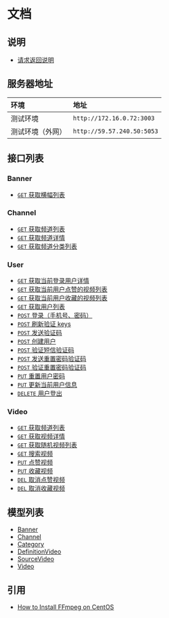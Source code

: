 # 文档

## 说明

* [请求返回说明](./response-format.md)

## 服务器地址

环境             | 地址
:--------------- | :------------------------
测试环境         | `http://172.16.0.72:3003`
测试环境（外网） | `http://59.57.240.50:5053`

## 接口列表

### Banner

* [`GET` 获取横幅列表][BannerGetFetchBannerList]

### Channel

* [`GET` 获取频道列表][channel-get-fetch-channel-list]
* [`GET` 获取频道详情][channel-get-fetch-channel-profile]
* [`GET` 获取频道分类列表][channel-get-fetch-channel-category-list]

### User

* [`GET` 获取当前登录用户详情][user-get-personal-profile]
* [`GET` 获取当前用户点赞的视频列表][user-GET-fetchPersonalFavouriteVideoList]
* [`GET` 获取当前用户收藏的视频列表][user-GET-fetchPersonalCollectedVideoList]
* [`GET` 获取用户列表][user-get-fetch-user-list]
* [`POST` 登录（手机号、密码）][user-post-login]
* [`POST` 刷新验证 keys][user-post-refresh-keys]
* [`POST` 发送验证码][user-post-create-verify-code]
* [`POST` 创建用户][user-post-create-user]
* [`POST` 验证短信验证码][user-post-validate-code]
* [`POST` 发送重置密码验证码][user-post-create-reset-password-verify-code]
* [`POST` 验证重置密码验证码][user-post-validate-reset-password-code]
* [`PUT` 重置用户密码][user-put-reset-password]
* [`PUT` 更新当前用户信息][User_PUT_UpdatePersonalProfile]
* [`DELETE` 用户登出][user-delete-logout]

### Video

* [`GET` 获取频道列表][video-get-fetch-video-list]
* [`GET` 获取视频详情][video-get-fetch-video-profile]
* [`GET` 获取随机视频列表][video-get-fetch-random-video-list]
* [`GET` 搜索视频][video-get-search-video]
* [`PUT` 点赞视频][video-put-favour-video]
* [`PUT` 收藏视频][video-put-add-collection]
* [`DEL` 取消点赞视频][video-del-destroy-favourite-video]
* [`DEL` 取消收藏视频][video-del-destroy-collected-video]

## 模型列表

* [Banner][banner-model]
* [Channel][channel-model]
* [Category][category-model]
* [DefinitionVideo][definition-video-model]
* [SourceVideo][source-video-model]
* [Video][video-model]

## 引用

* [How to Install FFmpeg on CentOS](https://www.vultr.com/docs/how-to-install-ffmpeg-on-centos)

[BannerGetFetchBannerList]: ./api/banner/GET.fetchBannerList.md

[user-get-personal-profile]: ./api/user/get.personal-profile.md
[user-get-fetch-user-list]: ./api/user/get.fetch-user-list.md
[user-GET-fetchPersonalFavouriteVideoList]: ./api/user/GET.fetchPersonalFavouriteVideoList.md
[user-GET-fetchPersonalCollectedVideoList]: ./api/user/GET.fetchPersonalCollectedVideoList.md
[user-post-login]: ./api/user/post.login.md
[user-post-refresh-keys]: ./api/user/post.refresh-keys.md
[user-post-create-verify-code]: ./api/user/post.create-verify-code.md
[user-post-create-user]: ./api/user/post.create-user.md
[user-post-validate-code]: ./api/user/post.validate-code.md
[user-post-create-reset-password-verify-code]: ./api/user/post.create-reset-password-verify-code.md
[user-post-validate-reset-password-code]: ./api/user/post.validate-reset-password-code.md
[user-put-reset-password]: ./api/user/put.reset-password.md
[User_PUT_UpdatePersonalProfile]: ./api/user/PUT.updatePersonalProfile.md
[user-delete-logout]: ./api/user/delete.logout.md

[channel-get-fetch-channel-list]: ./api/channel/get.fetch-channel-list.md
[channel-get-fetch-channel-profile]: ./api/channel/get.fetch-channel-profile.md
[channel-get-fetch-channel-category-list]: ./api/channel/get.fetch-channel-category-list.md

[video-get-fetch-video-list]: ./api/video/get.fetch-video-list.md
[video-get-fetch-video-profile]: ./api/video/get.fetch-video-profile.md
[video-get-search-video]: ./api/video/get.search-video.md
[video-put-favour-video]: ./api/video/put.favour-video.md
[video-put-add-collection]: ./api/video/put.add-collection.md
[video-del-destroy-favourite-video]: ./api/video/del.destroy-favourite-video.md
[video-del-destroy-collected-video]: ./api/video/del.destroy-collected-video.md
[video-get-fetch-random-video-list]: ./api/video/get.fetch-random-video-list.md

[channel-model]: ./models/channel.md
[category-model]: ./models/category.md
[video-model]: ./models/video.md
[source-video-model]: ./models/source-video.md
[definition-video-model]: ./models/definition-video.md
[banner-model]: ./models/banner.md
